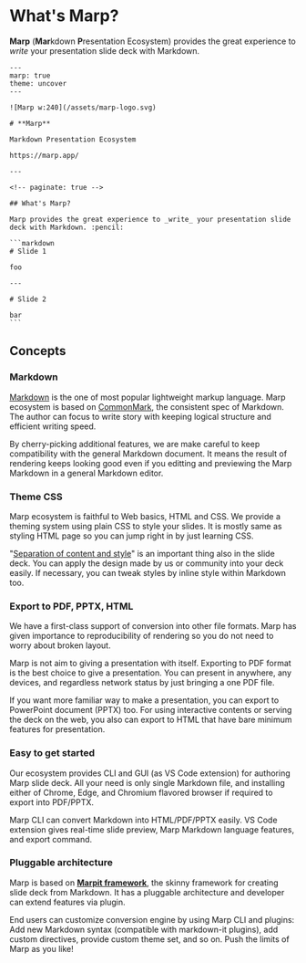 # What's Marp?

**Marp** (**Mar**kdown **P**resentation Ecosystem) provides the great experience to _write_ your presentation slide deck with Markdown.

````markdown:marp
---
marp: true
theme: uncover
---

![Marp w:240](/assets/marp-logo.svg)

# **Marp**

Markdown Presentation Ecosystem

https://marp.app/

---

<!-- paginate: true -->

## What's Marp?

Marp provides the great experience to _write_ your presentation slide deck with Markdown. :pencil:

```markdown
# Slide 1

foo

---

# Slide 2

bar
```
````

## Concepts

### Markdown

[Markdown] is the one of most popular lightweight markup language. Marp ecosystem is based on [CommonMark], the consistent spec of Markdown. The author can focus to write story with keeping logical structure and efficient writing speed.

[markdown]: https://en.wikipedia.org/wiki/Markdown
[commonmark]: https://commonmark.org/

By cherry-picking additional features, we are make careful to keep compatibility with the general Markdown document. It means the result of rendering keeps looking good even if you editting and previewing the Marp Markdown in a general Markdown editor.

### Theme CSS

Marp ecosystem is faithful to Web basics, HTML and CSS. We provide a theming system using plain CSS to style your slides. It is mostly same as styling HTML page so you can jump right in by just learning CSS.

"[Separation of content and style](https://en.wikipedia.org/wiki/Separation_of_content_and_presentation)" is an important thing also in the slide deck. You can apply the design made by us or community into your deck easily. If necessary, you can tweak styles by inline style within Markdown too.

### Export to PDF, PPTX, HTML

We have a first-class support of conversion into other file formats. Marp has given importance to reproducibility of rendering so you do not need to worry about broken layout.

Marp is not aim to giving a presentation with itself. Exporting to PDF format is the best choice to give a presentation. You can present in anywhere, any devices, and regardless network status by just bringing a one PDF file.

If you want more familiar way to make a presentation, you can export to PowerPoint document (PPTX) too. For using interactive contents or serving the deck on the web, you also can export to HTML that have bare minimum features for presentation.

### Easy to get started

Our ecosystem provides CLI and GUI (as VS Code extension) for authoring Marp slide deck. All your need is only single Markdown file, and installing either of Chrome, Edge, and Chromium flavored browser if required to export into PDF/PPTX.

Marp CLI can convert Markdown into HTML/PDF/PPTX easily. VS Code extension gives real-time slide preview, Marp Markdown language features, and export command.

### Pluggable architecture

Marp is based on **[Marpit framework]**, the skinny framework for creating slide deck from Markdown. It has a pluggable architecture and developer can extend features via plugin.

End users can customize conversion engine by using Marp CLI and plugins: Add new Markdown syntax (compatible with markdown-it plugins), add custom directives, provide custom theme set, and so on. Push the limits of Marp as you like!

[marpit framework]: https://marpit.marp.app
